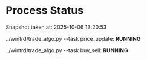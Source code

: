 # Process Status

Snapshot taken at: 2025-10-06 13:20:53

../wintrd/trade_algo.py --task price_update: **RUNNING**

../wintrd/trade_algo.py --task buy_sell: **RUNNING**

